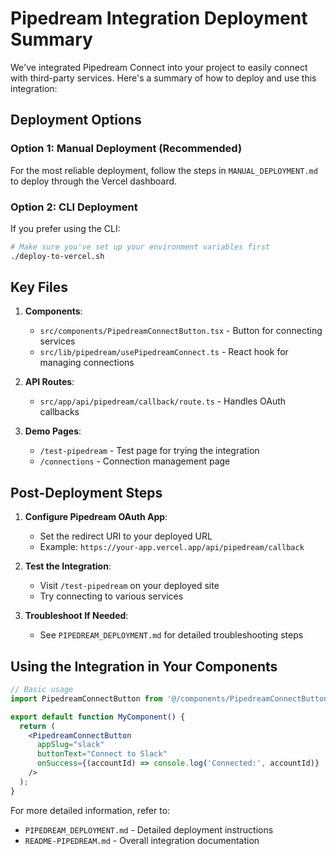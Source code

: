 # Pipedream Integration Deployment Summary

We've integrated Pipedream Connect into your project to easily connect with third-party services. Here's a summary of how to deploy and use this integration:

## Deployment Options

### Option 1: Manual Deployment (Recommended)
For the most reliable deployment, follow the steps in `MANUAL_DEPLOYMENT.md` to deploy through the Vercel dashboard.

### Option 2: CLI Deployment
If you prefer using the CLI:
```bash
# Make sure you've set up your environment variables first
./deploy-to-vercel.sh
```

## Key Files

1. **Components**:
   - `src/components/PipedreamConnectButton.tsx` - Button for connecting services
   - `src/lib/pipedream/usePipedreamConnect.ts` - React hook for managing connections

2. **API Routes**:
   - `src/app/api/pipedream/callback/route.ts` - Handles OAuth callbacks

3. **Demo Pages**:
   - `/test-pipedream` - Test page for trying the integration
   - `/connections` - Connection management page

## Post-Deployment Steps

1. **Configure Pipedream OAuth App**:
   - Set the redirect URI to your deployed URL
   - Example: `https://your-app.vercel.app/api/pipedream/callback`

2. **Test the Integration**:
   - Visit `/test-pipedream` on your deployed site
   - Try connecting to various services

3. **Troubleshoot If Needed**:
   - See `PIPEDREAM_DEPLOYMENT.md` for detailed troubleshooting steps

## Using the Integration in Your Components

```jsx
// Basic usage
import PipedreamConnectButton from '@/components/PipedreamConnectButton';

export default function MyComponent() {
  return (
    <PipedreamConnectButton
      appSlug="slack"
      buttonText="Connect to Slack"
      onSuccess={(accountId) => console.log('Connected:', accountId)}
    />
  );
}
```

For more detailed information, refer to:
- `PIPEDREAM_DEPLOYMENT.md` - Detailed deployment instructions
- `README-PIPEDREAM.md` - Overall integration documentation 